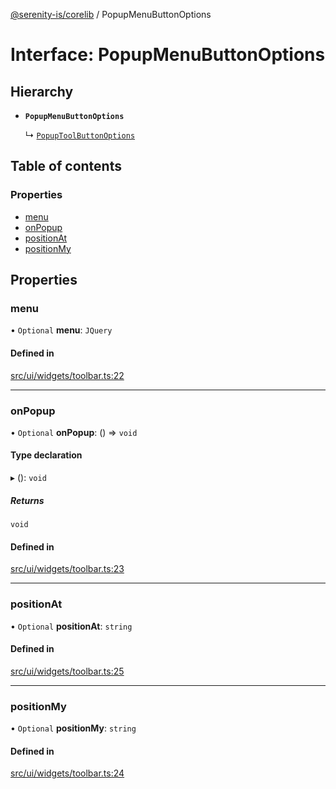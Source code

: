 [@serenity-is/corelib](../README.md) / PopupMenuButtonOptions

# Interface: PopupMenuButtonOptions

## Hierarchy

- **`PopupMenuButtonOptions`**

  ↳ [`PopupToolButtonOptions`](PopupToolButtonOptions.md)

## Table of contents

### Properties

- [menu](PopupMenuButtonOptions.md#menu)
- [onPopup](PopupMenuButtonOptions.md#onpopup)
- [positionAt](PopupMenuButtonOptions.md#positionat)
- [positionMy](PopupMenuButtonOptions.md#positionmy)

## Properties

### menu

• `Optional` **menu**: `JQuery`

#### Defined in

[src/ui/widgets/toolbar.ts:22](https://github.com/serenity-is/serenity/blob/master/packages/corelib/src/ui/widgets/toolbar.ts#L22)

___

### onPopup

• `Optional` **onPopup**: () => `void`

#### Type declaration

▸ (): `void`

##### Returns

`void`

#### Defined in

[src/ui/widgets/toolbar.ts:23](https://github.com/serenity-is/serenity/blob/master/packages/corelib/src/ui/widgets/toolbar.ts#L23)

___

### positionAt

• `Optional` **positionAt**: `string`

#### Defined in

[src/ui/widgets/toolbar.ts:25](https://github.com/serenity-is/serenity/blob/master/packages/corelib/src/ui/widgets/toolbar.ts#L25)

___

### positionMy

• `Optional` **positionMy**: `string`

#### Defined in

[src/ui/widgets/toolbar.ts:24](https://github.com/serenity-is/serenity/blob/master/packages/corelib/src/ui/widgets/toolbar.ts#L24)
